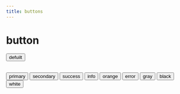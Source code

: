 ```yaml
---
title: buttons
---
```


# button

<button class=" btn">defuilt</button>

<br class="my-5"/>

<div class="row gap-5">
<button class="btn primary">primary</button>
<button class="btn secondary">secondary</button>
<button class="btn success">success</button>
<button class="btn info">info</button>
<button class="btn orange">orange</button>
<button class="btn error">error</button>
<button class="btn gray">gray</button>
<button class="btn black">black</button>
<button class="btn white">white</button>
</div>